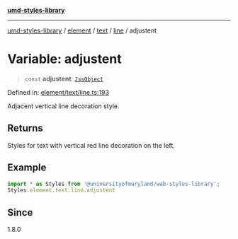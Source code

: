 [**umd-styles-library**](../../../../../../README.md)

***

[umd-styles-library](../../../../../../modules.md) / [element](../../../../../README.md) / [text](../../../README.md) / [line](../README.md) / adjustent

# Variable: adjustent

> `const` **adjustent**: [`JssObject`](../../../../../../utilities/namespaces/transform/type-aliases/JssObject.md)

Defined in: [element/text/line.ts:193](https://github.com/UMD-Digital/design-system/blob/ed6189804bf5f4c4fcbe5325b54aac33ac48d614/packages/styles/source/element/text/line.ts#L193)

Adjacent vertical line decoration style.

## Returns

Styles for text with vertical red line decoration on the left.

## Example

```typescript
import * as Styles from '@universityofmaryland/web-styles-library';
Styles.element.text.line.adjustent
```

## Since

1.8.0

